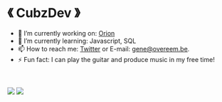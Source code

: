#  《 CubzDev 》

 - 🔭 I’m currently working on: [Orion](https://github.com/CubzDev/Orion)
 - 🌱 I’m currently learning: Javascript, SQL
 - 📫 How to reach me: [Twitter](https://twitter.com/OvereemGene) or E-mail: gene@overeem.be.
 - ⚡ Fun fact: I can play the guitar and produce music in my free time!
<br>
<br>
<img src="https://github-readme-stats.vercel.app/api?username=CubzDev&&show_icons=true&title_color=ffffff&icon_color=bb2acf&text_color=daf7dc&bg_color=151515">
<img src="https://github-readme-stats.vercel.app/api/top-langs/?username=anuraghazra&&show_icons=true&title_color=ffffff&icon_color=bb2acf&text_color=daf7dc&bg_color=151515">
